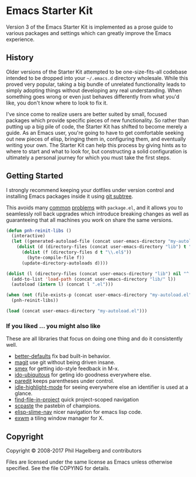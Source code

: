 # Emacs Starter Kit

Version 3 of the Emacs Starter Kit is implemented as a prose guide to
various packages and settings which can greatly improve the Emacs
experience.

## History

Older versions of the Starter Kit attempted to be one-size-fits-all
codebase intended to be dropped into your `~/.emacs.d` directory
wholesale. While this proved very popular, taking a big bundle of
unrelated functionality leads to simply adopting things without
developing any real understanding. When something goes wrong or even
just behaves differently from what you'd like, you don't know where to
look to fix it.

I've since come to realize users are better suited by small, focused
packages which provide specific pieces of new functionality. So rather
than putting up a big pile of code, the Starter Kit has shifted to
become merely a guide. As an Emacs user, you're going to have to get
comfortable seeking out new pieces of elisp, bringing them in,
configuring them, and eventually writing your own. The Starter Kit can
help this process by giving hints as to where to start and what to
look for, but constructing a solid configuration is ultimately a
personal journey for which you must take the first steps.

## Getting Started

I strongly recommend keeping your dotfiles under version control and
installing Emacs packages inside it using [git subtree](https://blogs.atlassian.com/2013/05/alternatives-to-git-submodule-git-subtree/).

This avoids many [common](https://glyph.twistedmatrix.com/2015/11/editor-malware.html)
[problems](https://github.com/melpa/melpa/issues/2342) with
`package.el`, and it allows you to seamlessly roll back upgrades which
introduce breaking changes as well as guaranteeing that all machines you
work on share the same versions.

```lisp
(defun pnh-reinit-libs ()
  (interactive)
  (let ((generated-autoload-file (concat user-emacs-directory "my-autoload.el")))
    (dolist (d (directory-files (concat user-emacs-directory "lib") t "^[^\.]"))
      (dolist (f (directory-files d t "\\.el$"))
        (byte-compile-file f))
      (update-directory-autoloads d))))

(dolist (l (directory-files (concat user-emacs-directory "lib") nil "^[^\.]"))
  (add-to-list 'load-path (concat user-emacs-directory "lib/" l))
  (autoload (intern l) (concat l ".el")))

(when (not (file-exists-p (concat user-emacs-directory "my-autoload.el")))
  (pnh-reinit-libs))

(load (concat user-emacs-directory "my-autoload.el")))
```

### If you liked ... you might also like

These are all libraries that focus on doing one thing and do it consistently well.

* [better-defaults](https://github.com/technomancy/better-defaults) fix bad built-in behavior.
* [magit](https://magit.vc) use git without being driven insane.
* [smex](https://github.com/nonsequitur/smex) for getting ido-style feedback in M-x.
* [ido-ubiquitous](https://github.com/DarwinAwardWinner/ido-ubiquitous) for geting ido goodness everywhere else.
* [paredit](http://www.emacswiki.org/emacs/ParEdit) keeps parentheses under control.
* [idle-highlight-mode](https://github.com/nonsequitur/idle-highlight-mode) for seeing everywhere else an identifier is used at a glance.
* [find-file-in-project](https://github.com/technomancy/find-file-in-project) quick project-scoped navigation
* [scpaste](http://p.hagelb.org) the pastebin of champions.
* [elisp-slime-nav](https://github.com/purcell/elisp-slime-nav) nicer navigation for emacs lisp code.
* [exwm](https://github.com/ch11ng/exwm) a tiling window manager for X.

## Copyright

Copyright © 2008-2017 Phil Hagelberg and contributors

Files are licensed under the same license as Emacs unless otherwise
specified. See the file COPYING for details.

